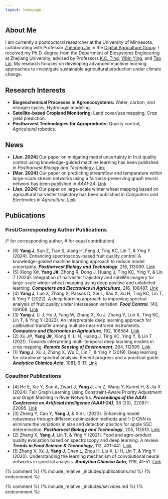 ```yaml
---
layout: homepage
---
```


## About Me

I am currently a postdoctoral researcher at the University of Minnesota, collaborating with Professor [Zhenong Jin](https://bbe.umn.edu/people/zhenong-jin) in the [Digital Agriculture Group](https://umn-digitalag.com/). I received my Ph.D. degree from the Department of Biosystems Engineering at Zhejiang University, advised by Professors [K.C. Ting](https://abe.illinois.edu/directory/kcting), [Yibin Ying](https://person.zju.edu.cn/en/0089059), and [Tao Lin](https://person.zju.edu.cn/en/lintaolab). My research focuses on developing advanced machine learning approaches to investigate sustainable agricultural production under climate change. 

## Research Interests

- **Biogeochemical Processes in Agroecosystems:** Water, carbon, and nitrogen cycles, Hydrologic modeling.
- **Satellite-based Cropland Monitoring:** Land cover/use mapping, Crop yield prediction.
- **Postharvest Technologies for Agroproducts:** Quality control, Agricultural robotics.

## News

- **[Jun. 2024]** Our paper on mitigating model uncertainty in fruit quality control using knowledge-guided machine learning has been published in *Postharvest Biology and Technology*. [Link](https://www.sciencedirect.com/science/article/pii/S0925521424002540)
- **[Mar. 2024]** Our paper on predicting streamflow and temperature within large-scale stream networks using a fairness-preserving graph neural network has been published in *AAAI-24*. [Link](https://ojs.aaai.org/index.php/AAAI/article/view/30212)
- **[Jan. 2024]** Our paper on large-scale winter wheat mapping based on agricultural harvester trajectory has been published in *Computers and Electronics in Agriculture*. [Link](https://www.sciencedirect.com/science/article/pii/S016816992300875X)

## Publications

### First/Corresponding Author Publications 

(* for corresponding author, # for equal contribution)

- [6] **Yang J**, Sun Z, Tian S, Jiang H, Feng J, Ting KC, Lin T, & Ying Y (2024). Enhancing spectroscopy-based fruit quality control: A knowledge-guided machine learning approach to reduce model uncertainty. ***Postharvest Biology and Technology***, 216, 113009. [Link](https://www.sciencedirect.com/science/article/pii/S0925521424002540)
- [5] Xiong X#, **Yang J#**, Zhong R, Dong J, Huang J, Ting KC, Ying Y, & Lin T (2024). Integration of harvester trajectory and satellite imagery for large-scale winter wheat mapping using deep positive and unlabeled learning. ***Computers and Electronics in Agriculture***, 216, 108487. [Link](https://www.sciencedirect.com/science/article/pii/S016816992300875X)
- [4] **Yang J**, Luo X, Zhang X, Passos D, Xie L, Rao X, Xu H, Ting KC, Lin T, & Ying Y (2022). A deep learning approach to improving spectral analysis of fruit quality under interseason variation. ***Food Control***, 140, 109108. [Link](https://www.sciencedirect.com/science/article/pii/S0956713522003012)
- [3] **Yang J**, Li J, Hu J, Yang W, Zhang X, Xu J, Zhang Y, Luo X, Ting KC, Lin T, & Ying Y (2022). An interpretable deep learning approach for calibration transfer among multiple near-infrared instruments. ***Computers and Electronics in Agriculture***, 192, 106584. [Link](https://www.sciencedirect.com/science/article/pii/S0168169921006013)
- [2] Xu J#, **Yang J#**, Xiong X, Li H, Huang J, Ting KC, Ying Y, & Lin T (2021). Towards interpreting multi-temporal deep learning models in crop mapping. ***Remote Sensing of Environment***, 264, 112599. [Link](https://www.sciencedirect.com/science/article/pii/S0034425721003199)
- [1] **Yang J**, Xu J, Zhang X, Wu C, Lin T, & Ying Y (2019). Deep learning for vibrational spectral analysis: Recent progress and a practical guide. ***Analytica Chimica Acta***, 1081, 6-17. [Link](https://www.sciencedirect.com/science/article/pii/S0003267019307342)

### Coauthor Publications
- [4] He E, Xie Y, Sun A, Zwart J, **Yang J**, Jin Z, Wang Y, Karimi H, & Jia X (2024). Fair Graph Learning Using Constraint-Aware Priority Adjustment and Graph Masking in River Networks. ***Proceedings of the AAAI Conference on Artificial Intelligence (AAAI-24)***, 38 (20), 22087-22095. [Link](https://ojs.aaai.org/index.php/AAAI/article/view/30212)
- [3] Zheng Y, Cao Y, **Yang J**, & Xie L (2023). Enhancing model robustness through different optimization methods and 1-D CNN to eliminate the variations in size and detection position for apple SSC determination. ***Postharvest Biology and Technology***, 205, 112513. [Link](https://www.sciencedirect.com/science/article/pii/S0925521423002740) 
- [2] Zhang X, **Yang J**, Lin T, & Ying Y (2021). Food and agro-product quality evaluation based on spectroscopy and deep learning: A review. ***Trends in Food Science & Technology***, 112, 431-441. [Link](https://www.sciencedirect.com/science/article/abs/pii/S0924224421002600)
- [1] Zhang X, Xu J, **Yang J**, Chen L, Zhou H, Liu X, Li H, Lin T, & Ying Y (2020). Understanding the learning mechanism of convolutional neural networks in spectral analysis. ***Analytica Chimica Acta***, 1119, 41-51. [Link](https://www.sciencedirect.com/science/article/pii/S0003267020303767)

{% comment %}
{% include_relative _includes/publications.md %}
{% endcomment %}

{% comment %}
{% include_relative _includes/services.md %}
{% endcomment %}
